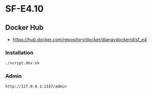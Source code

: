 # SF-E4.10

## Docker Hub
- https://hub.docker.com/repository/docker/dianavdockerid/sf_e4

### Installation

```sh
./script.dev.sh 
```
### Admin
```sh
http://127.0.0.1:1337/admin
```


